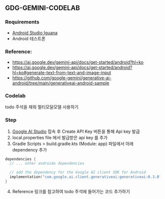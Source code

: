 ## GDG-GEMINI-CODELAB

### Requirements
- [Android Studio Iguana](https://developer.android.com/studio?hl=ko)
- Android 테스트폰

### Reference:
- https://ai.google.dev/gemini-api/docs/get-started/android?hl=ko
- https://ai.google.dev/gemini-api/docs/get-started/android?hl=ko#generate-text-from-text-and-image-input
- https://github.com/google-gemini/generative-ai-android/tree/main/generativeai-android-sample

### Codelab
todo 주석을 채워 멀티모달모델 사용하기

### Step
1. [Google AI Studio](https://aistudio.google.com/app/apikey) 접속 후 Create API Key 버튼을 통해 Api key 발급
2. local.properties file 에서 발급받은 api key 를 추가
3. Gradle Scripts > build.gradle.kts (Module: app) 파일에서 아래 dependency 추가
``` kotlin
dependencies {
  // ... other androidx dependencies

  // add the dependency for the Google AI client SDK for Android
  implementation("com.google.ai.client.generativeai:generativeai:0.3.0")
}
```
4. Reference 링크를 참고하여 todo 주석에 들어가는 코드 추가하기
